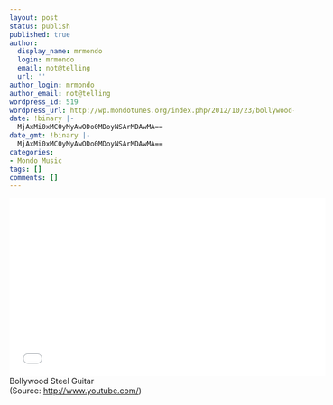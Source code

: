 ```yaml
---
layout: post
status: publish
published: true
author:
  display_name: mrmondo
  login: mrmondo
  email: not@telling
  url: ''
author_login: mrmondo
author_email: not@telling
wordpress_id: 519
wordpress_url: http://wp.mondotunes.org/index.php/2012/10/23/bollywood-steel-guitar/
date: !binary |-
  MjAxMi0xMC0yMyAwODo0MDoyNSArMDAwMA==
date_gmt: !binary |-
  MjAxMi0xMC0yMyAwODo0MDoyNSArMDAwMA==
categories:
- Mondo Music
tags: []
comments: []
---
```

<iframe width="560" height="315" src="//www.youtube.com/embed/H90k9934yUw" frameborder="0"> </iframe>
Bollywood Steel Guitar
<div class="attribution">(<span>Source:</span> <a href="http://www.youtube.com/">http://www.youtube.com/</a>)</div>
